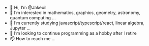- 👋 Hi, I’m @Jakeoil
- 👀 I’m interested in mathematics, graphics, geometry, astronomy, quantum computing ...
- 🌱 I’m currently studying javascript/typescript/react, linear algebra, Jupyter ...
- 💞️ I’m looking to continue programming as a hobby after I retire
- 📫 How to reach me ...

